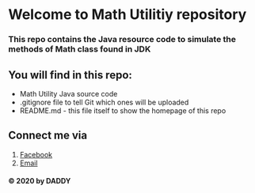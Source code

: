 # Welcome to Math Utilitiy repository 

### This repo contains the Java resource code to simulate the methods of Math class found in JDK

## You will find in this repo:
* Math Utility Java source code
* .gitignore file to tell Git which ones will be uploaded
* README.md - this file itself to show the homepage of this repo

## Connect me via
1. [Facebook](https://www.facebook.com/nhat.ta.000/)
2. [Email](mailto:minhnhat3105@gmail.com)

####  © 2020 by DADDY 